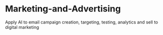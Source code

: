 # Marketing-and-Advertising
Apply AI to email campaign creation, targeting, testing, analytics and sell to digital marketing
